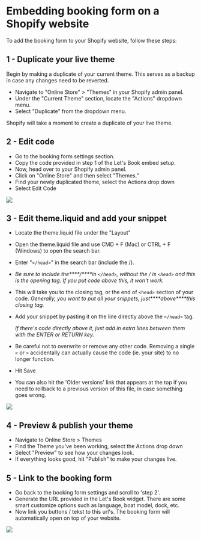 # Embedding booking form on a Shopify website

To add the booking form to your Shopify website, follow these steps:

## **1 - Duplicate your live theme**

Begin by making a duplicate of your current theme. This serves as a backup in case any changes need to be reverted.

- Navigate to "Online Store" > "Themes" in your Shopify admin panel.
- Under the "Current Theme" section, locate the "Actions" dropdown menu.
- Select "Duplicate" from the dropdown menu.

Shopify will take a moment to create a duplicate of your live theme.

## **2 - Edit code**

- Go to the booking form settings section.
- Copy the code provided in step 1 of the Let's Book embed setup.
- Now, head over to your Shopify admin panel.
- Click on "Online Store" and then select "Themes."
- Find your newly duplicated theme, select the Actions drop down
- Select Edit Code

![](https://d33v4339jhl8k0.cloudfront.net/docs/assets/5ec3f479042863474d1b00dc/images/661fe732865f732a9766a1dc/file-WyZTx6OvFW.png)

## **3 - Edit theme.liquid and add your snippet**

- Locate the theme.liquid file under the "Layout"
- Open the theme.liquid file and use CMD + F (Mac) or CTRL + F (Windows) to open the search bar.
- Enter "`</head>`" in the search bar (include the /).
- _Be sure to include the\***\*/\*\***in `</head>`, without the / is `<head>` and this is the opening tag. If you put code above this, it won't work._
- This will take you to the closing tag, or the end of `<head>` section of your code. _Generally, you want to put all your snippets, just\***\*above\*\***this closing tag._
- Add your snippet by pasting it on the line directly above the `</head>` tag.

    _If there's code directly above it, just add in extra lines between them with the ENTER or RETURN key._

- Be careful not to overwrite or remove any other code. Removing a single `<` or `>` accidentally can actually cause the code (ie. your site) to no longer function.
- Hit Save
- You can also hit the 'Older versions' link that appears at the top if you need to rollback to a previous version of this file, in case something goes wrong.

![](https://d33v4339jhl8k0.cloudfront.net/docs/assets/5ec3f479042863474d1b00dc/images/661fe8bc865f732a9766a1de/file-qsWIC7B3nX.png)

## **4 - Preview & publish your theme**

- Navigate to Online Store > Themes
- Find the Theme you've been working, select the Actions drop down
- Select "Preview" to see how your changes look.
- If everything looks good, hit "Publish" to make your changes live.

## **5 - Link to the booking form**

- Go back to the booking form settings and scroll to 'step 2'.
- Generate the URL provided in the Let's Book widget. There are some smart customize options such as language, boat model, dock, etc.
- Now link you buttons / tekst to this url's. The booking form will automatically open on top of your website.

![](https://d33v4339jhl8k0.cloudfront.net/docs/assets/5ec3f479042863474d1b00dc/images/661fec90e6d7a114e7690de0/file-o5Wdo9cMfX.png)
